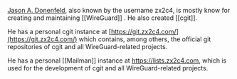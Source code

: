 [Jason A. Donenfeld](https://www.zx2c4.com), also known by the username zx2c4, is mostly know for creating and maintaining [[WireGuard]] . He also created [[cgit]].

He has a personal cgit instance at [https://git.zx2c4.com/](https://git.zx2c4.com/) which contains, among others, the official git repositories of cgit and all WireGuard-related projects.

He has a personal [[Mailman]] instance at https://lists.zx2c4.com, which is used for the development of cgit and all WireGuard-related projects.